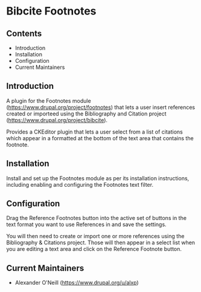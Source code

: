 Bibcite Footnotes
=================

Contents
--------

 * Introduction
 * Installation
 * Configuration
 * Current Maintainers

Introduction
------------

A plugin for the Footnotes module (https://www.drupal.org/project/footnotes) 
that lets a user insert references created or importeed using the Bibliography 
and Citation project (https://www.drupal.org/project/bibcite).

Provides a CKEditor plugin that lets a user select from a list of citations which
appear in a formatted at the bottom of the text area that contains the footnote.

Installation
------------

Install and set up the Footnotes module as per its installation instructions, including
enabling and configuring the Footnotes text filter.

Configuration
-------------

Drag the Reference Footnotes button into the active set of buttons in the text format
you want to use References in and save the settings.

You will then need to create or import one or more references using the Bibliography &
Citations project. Those will then appear in a select list when you are editing a text area
and click on the Reference Footnote button.

Current Maintainers
-------------------

 * Alexander O'Neill (https://www.drupal.org/u/alxp)
